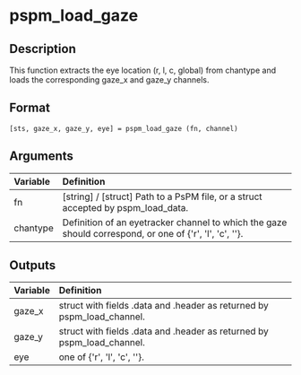 # pspm_load_gaze
## Description
This function extracts the eye location (r, l, c, global) from chantype and loads the corresponding gaze_x and gaze_y channels.

## Format
`[sts, gaze_x, gaze_y, eye] = pspm_load_gaze (fn, channel)`

## Arguments
| Variable | Definition |
|:--|:--|
| fn | [string] / [struct] Path to a PsPM file, or a struct accepted by pspm_load_data. |
| chantype | Definition of an eyetracker channel to which the gaze should correspond, or one of {'r', 'l', 'c', ''}. |

## Outputs
| Variable | Definition |
|:--|:--|
| gaze_x | struct with fields .data and .header as returned by pspm_load_channel. |
| gaze_y | struct with fields .data and .header as returned by pspm_load_channel. |
| eye | one of {'r', 'l', 'c', ''}. |

